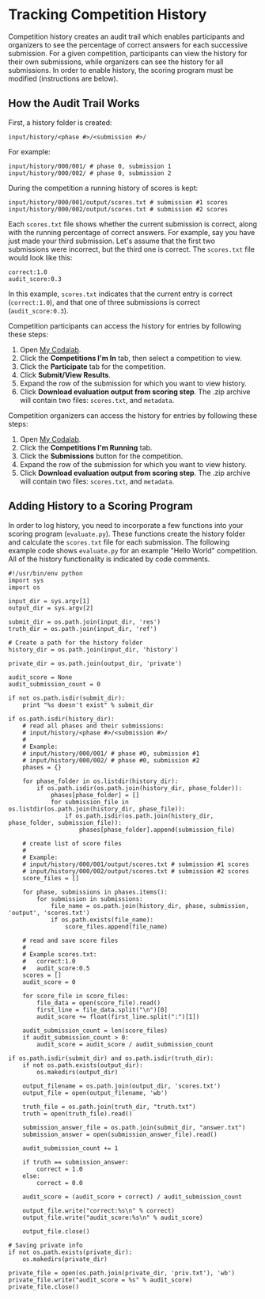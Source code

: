 # Tracking Competition History
Competition history creates an audit trail which enables participants and organizers to see the percentage of correct answers for each successive submission. For a given competition, participants can view the history for their own submissions, while organizers can see the history for all submissions. In order to enable history, the scoring program must be modified (instructions are below).

## How the Audit Trail Works
First, a history folder is created:

```
input/history/<phase #>/<submission #>/
```
For example:

```
input/history/000/001/ # phase 0, submission 1
input/history/000/002/ # phase 0, submission 2
```

During the competition a running history of scores is kept:

```
input/history/000/001/output/scores.txt # submission #1 scores
input/history/000/002/output/scores.txt # submission #2 scores
```

Each `scores.txt` file shows whether the current submission is correct, along with the running percentage of correct answers. For example, say you have just made your third submission. Let's assume that the first two submissions were incorrect, but the third one is correct. The `scores.txt` file would look like this:

```
correct:1.0
audit_score:0.3
```

In this example, `scores.txt` indicates that the current entry is correct (`correct:1.0`), and  that one of three submissions is correct (`audit_score:0.3`).

Competition participants can access the history for entries by following these steps:

1. Open [My Codalab](http://www.codalab.org/my).
1. Click the **Competitions I'm In** tab, then select a competition to view.
1. Click the **Participate** tab for the competition.
1. Click **Submit/View Results**.
1. Expand the row of the submission for which you want to view history.
1. Click **Download evaluation output from scoring step**. The .zip archive will contain two files: `scores.txt`, and `metadata`.

Competition organizers can access the history for entries by following these steps:

1. Open [My Codalab](http://www.codalab.org/my).
1. Click the **Competitions I'm Running** tab.
1. Click the **Submissions** button for the competition.
1. Expand the row of the submission for which you want to view history.
1. Click **Download evaluation output from scoring step**. The .zip archive will contain two files: `scores.txt`, and `metadata`.

## Adding History to a Scoring Program
In order to log history, you need to incorporate a few functions into your scoring program (`evaluate.py`). These functions create the history folder and calculate the `scores.txt` file for each submission. The following example code shows `evaluate.py` for an example "Hello World" competition. All of the history functionality is indicated by code comments.

```
#!/usr/bin/env python
import sys
import os

input_dir = sys.argv[1]
output_dir = sys.argv[2]

submit_dir = os.path.join(input_dir, 'res')
truth_dir = os.path.join(input_dir, 'ref')

# Create a path for the history folder
history_dir = os.path.join(input_dir, 'history')

private_dir = os.path.join(output_dir, 'private')

audit_score = None
audit_submission_count = 0

if not os.path.isdir(submit_dir):
    print "%s doesn't exist" % submit_dir

if os.path.isdir(history_dir):
    # read all phases and their submissions:
    # input/history/<phase #>/<submission #>/
    #
    # Example:
    # input/history/000/001/ # phase #0, submission #1
    # input/history/000/002/ # phase #0, submission #2
    phases = {}

    for phase_folder in os.listdir(history_dir):
        if os.path.isdir(os.path.join(history_dir, phase_folder)):
            phases[phase_folder] = []
            for submission_file in os.listdir(os.path.join(history_dir, phase_file)):
                if os.path.isdir(os.path.join(history_dir, phase_folder, submission_file)):
                    phases[phase_folder].append(submission_file)

    # create list of score files
    #
    # Example:
    # input/history/000/001/output/scores.txt # submission #1 scores
    # input/history/000/002/output/scores.txt # submission #2 scores
    score_files = []

    for phase, submissions in phases.items():
        for submission in submissions:
            file_name = os.path.join(history_dir, phase, submission, 'output', 'scores.txt')
            if os.path.exists(file_name):
                score_files.append(file_name)

    # read and save score files
    #
    # Example scores.txt:
    #   correct:1.0
    #   audit_score:0.5
    scores = []
    audit_score = 0

    for score_file in score_files:
        file_data = open(score_file).read()
        first_line = file_data.split("\n")[0]
        audit_score += float(first_line.split(":")[1])

    audit_submission_count = len(score_files)
    if audit_submission_count > 0:
        audit_score = audit_score / audit_submission_count

if os.path.isdir(submit_dir) and os.path.isdir(truth_dir):
    if not os.path.exists(output_dir):
        os.makedirs(output_dir)

    output_filename = os.path.join(output_dir, 'scores.txt')
    output_file = open(output_filename, 'wb')

    truth_file = os.path.join(truth_dir, "truth.txt")
    truth = open(truth_file).read()

    submission_answer_file = os.path.join(submit_dir, "answer.txt")
    submission_answer = open(submission_answer_file).read()

    audit_submission_count += 1

    if truth == submission_answer:
        correct = 1.0
    else:
        correct = 0.0

    audit_score = (audit_score + correct) / audit_submission_count

    output_file.write("correct:%s\n" % correct)
    output_file.write("audit_score:%s\n" % audit_score)

    output_file.close()

# Saving private info
if not os.path.exists(private_dir):
    os.makedirs(private_dir)

private_file = open(os.path.join(private_dir, 'priv.txt'), 'wb')
private_file.write("audit_score = %s" % audit_score)
private_file.close()

```
